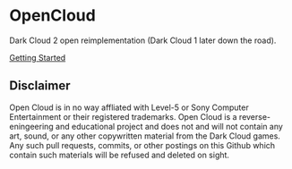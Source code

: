 # OpenCloud

Dark Cloud 2 open reimplementation (Dark Cloud 1 later down the road).

[Getting Started](https://github.com/Gundorada-Workshop/OpenCloud/wiki)

## Disclaimer
Open Cloud is in no way affliated with Level-5 or Sony Computer Entertainment or their registered trademarks.
Open Cloud is a reverse-eningeering and educational project and does not and will not contain any art, sound, or any other copywritten material from the Dark Cloud games. Any such pull requests, commits, or other postings on this Github which contain such materials will be refused and deleted on sight.
